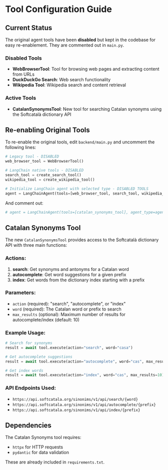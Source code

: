 # Tool Configuration Guide

## Current Status

The original agent tools have been **disabled** but kept in the codebase for easy re-enablement. They are commented out in `main.py`.

### Disabled Tools
- **WebBrowserTool**: Tool for browsing web pages and extracting content from URLs
- **DuckDuckGo Search**: Web search functionality  
- **Wikipedia Tool**: Wikipedia search and content retrieval

### Active Tools
- **CatalanSynonymsTool**: New tool for searching Catalan synonyms using the Softcatalà dictionary API

## Re-enabling Original Tools

To re-enable the original tools, edit `backend/main.py` and uncomment the following lines:

```python
# Legacy tool - DISABLED
web_browser_tool = WebBrowserTool()

# LangChain native tools - DISABLED  
search_tool = create_search_tool()
wikipedia_tool = create_wikipedia_tool()

# Initialize LangChain agent with selected type - DISABLED TOOLS
agent = LangChainAgent(tools=[web_browser_tool, search_tool, wikipedia_tool, catalan_synonyms_tool], agent_type=agent_type)
```

And comment out:
```python
# agent = LangChainAgent(tools=[catalan_synonyms_tool], agent_type=agent_type)
```

## Catalan Synonyms Tool

The new `CatalanSynonymsTool` provides access to the Softcatalà dictionary API with three main functions:

### Actions:
1. **search**: Get synonyms and antonyms for a Catalan word
2. **autocomplete**: Get word suggestions for a given prefix  
3. **index**: Get words from the dictionary index starting with a prefix

### Parameters:
- `action` (required): "search", "autocomplete", or "index"
- `word` (required): The Catalan word or prefix to search
- `max_results` (optional): Maximum number of results for autocomplete/index (default: 10)

### Example Usage:
```python
# Search for synonyms
result = await tool.execute(action="search", word="casa")

# Get autocomplete suggestions
result = await tool.execute(action="autocomplete", word="cas", max_results=5)

# Get index words
result = await tool.execute(action="index", word="cas", max_results=10)
```

### API Endpoints Used:
- `https://api.softcatala.org/sinonims/v1/api/search/{word}`
- `https://api.softcatala.org/sinonims/v1/api/autocomplete/{prefix}`
- `https://api.softcatala.org/sinonims/v1/api/index/{prefix}`

## Dependencies

The Catalan Synonyms tool requires:
- `httpx` for HTTP requests
- `pydantic` for data validation

These are already included in `requirements.txt`.